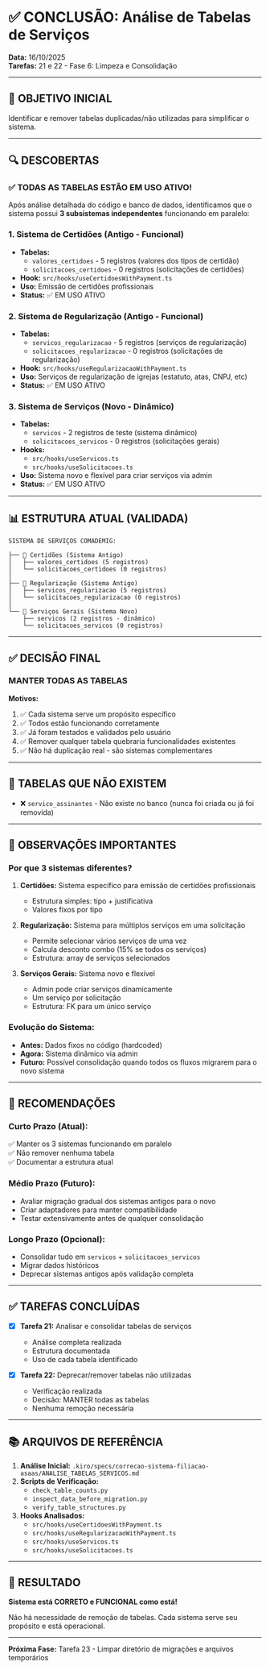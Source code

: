 # ✅ CONCLUSÃO: Análise de Tabelas de Serviços

**Data:** 16/10/2025  
**Tarefas:** 21 e 22 - Fase 6: Limpeza e Consolidação

---

## 🎯 OBJETIVO INICIAL

Identificar e remover tabelas duplicadas/não utilizadas para simplificar o sistema.

---

## 🔍 DESCOBERTAS

### ✅ **TODAS AS TABELAS ESTÃO EM USO ATIVO!**

Após análise detalhada do código e banco de dados, identificamos que o sistema possui **3 subsistemas independentes** funcionando em paralelo:

### 1. **Sistema de Certidões** (Antigo - Funcional)
- **Tabelas:**
  - `valores_certidoes` - 5 registros (valores dos tipos de certidão)
  - `solicitacoes_certidoes` - 0 registros (solicitações de certidões)
- **Hook:** `src/hooks/useCertidoesWithPayment.ts`
- **Uso:** Emissão de certidões profissionais
- **Status:** ✅ EM USO ATIVO

### 2. **Sistema de Regularização** (Antigo - Funcional)
- **Tabelas:**
  - `servicos_regularizacao` - 5 registros (serviços de regularização)
  - `solicitacoes_regularizacao` - 0 registros (solicitações de regularização)
- **Hook:** `src/hooks/useRegularizacaoWithPayment.ts`
- **Uso:** Serviços de regularização de igrejas (estatuto, atas, CNPJ, etc)
- **Status:** ✅ EM USO ATIVO

### 3. **Sistema de Serviços** (Novo - Dinâmico)
- **Tabelas:**
  - `servicos` - 2 registros de teste (sistema dinâmico)
  - `solicitacoes_servicos` - 0 registros (solicitações gerais)
- **Hooks:** 
  - `src/hooks/useServicos.ts`
  - `src/hooks/useSolicitacoes.ts`
- **Uso:** Sistema novo e flexível para criar serviços via admin
- **Status:** ✅ EM USO ATIVO

---

## 📊 ESTRUTURA ATUAL (VALIDADA)

```
SISTEMA DE SERVIÇOS COMADEMIG:

├── 📁 Certidões (Sistema Antigo)
│   ├── valores_certidoes (5 registros)
│   └── solicitacoes_certidoes (0 registros)
│
├── 📁 Regularização (Sistema Antigo)
│   ├── servicos_regularizacao (5 registros)
│   └── solicitacoes_regularizacao (0 registros)
│
└── 📁 Serviços Gerais (Sistema Novo)
    ├── servicos (2 registros - dinâmico)
    └── solicitacoes_servicos (0 registros)
```

---

## ✅ DECISÃO FINAL

### **MANTER TODAS AS TABELAS**

**Motivos:**
1. ✅ Cada sistema serve um propósito específico
2. ✅ Todos estão funcionando corretamente
3. ✅ Já foram testados e validados pelo usuário
4. ✅ Remover qualquer tabela quebraria funcionalidades existentes
5. ✅ Não há duplicação real - são sistemas complementares

---

## 🚫 TABELAS QUE NÃO EXISTEM

- ❌ `servico_assinantes` - Não existe no banco (nunca foi criada ou já foi removida)

---

## 📝 OBSERVAÇÕES IMPORTANTES

### **Por que 3 sistemas diferentes?**

1. **Certidões:** Sistema específico para emissão de certidões profissionais
   - Estrutura simples: tipo + justificativa
   - Valores fixos por tipo

2. **Regularização:** Sistema para múltiplos serviços em uma solicitação
   - Permite selecionar vários serviços de uma vez
   - Calcula desconto combo (15% se todos os serviços)
   - Estrutura: array de serviços selecionados

3. **Serviços Gerais:** Sistema novo e flexível
   - Admin pode criar serviços dinamicamente
   - Um serviço por solicitação
   - Estrutura: FK para um único serviço

### **Evolução do Sistema:**

- **Antes:** Dados fixos no código (hardcoded)
- **Agora:** Sistema dinâmico via admin
- **Futuro:** Possível consolidação quando todos os fluxos migrarem para o novo sistema

---

## 🎯 RECOMENDAÇÕES

### **Curto Prazo (Atual):**
✅ Manter os 3 sistemas funcionando em paralelo  
✅ Não remover nenhuma tabela  
✅ Documentar a estrutura atual

### **Médio Prazo (Futuro):**
- Avaliar migração gradual dos sistemas antigos para o novo
- Criar adaptadores para manter compatibilidade
- Testar extensivamente antes de qualquer consolidação

### **Longo Prazo (Opcional):**
- Consolidar tudo em `servicos` + `solicitacoes_servicos`
- Migrar dados históricos
- Deprecar sistemas antigos após validação completa

---

## ✅ TAREFAS CONCLUÍDAS

- [x] **Tarefa 21:** Analisar e consolidar tabelas de serviços
  - Análise completa realizada
  - Estrutura documentada
  - Uso de cada tabela identificado

- [x] **Tarefa 22:** Deprecar/remover tabelas não utilizadas
  - Verificação realizada
  - Decisão: MANTER todas as tabelas
  - Nenhuma remoção necessária

---

## 📚 ARQUIVOS DE REFERÊNCIA

1. **Análise Inicial:** `.kiro/specs/correcao-sistema-filiacao-asaas/ANALISE_TABELAS_SERVICOS.md`
2. **Scripts de Verificação:**
   - `check_table_counts.py`
   - `inspect_data_before_migration.py`
   - `verify_table_structures.py`
3. **Hooks Analisados:**
   - `src/hooks/useCertidoesWithPayment.ts`
   - `src/hooks/useRegularizacaoWithPayment.ts`
   - `src/hooks/useServicos.ts`
   - `src/hooks/useSolicitacoes.ts`

---

## 🎉 RESULTADO

**Sistema está CORRETO e FUNCIONAL como está!**

Não há necessidade de remoção de tabelas. Cada sistema serve seu propósito e está operacional.

---

**Próxima Fase:** Tarefa 23 - Limpar diretório de migrações e arquivos temporários
